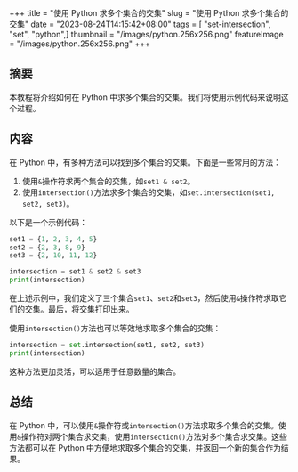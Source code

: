 +++
title = "使用 Python 求多个集合的交集"
slug = "使用 Python 求多个集合的交集"
date = "2023-08-24T14:15:42+08:00"
tags = [ "set-intersection", "set", "python",]
thumbnail = "/images/python.256x256.png"
featureImage = "/images/python.256x256.png"
+++


## 摘要

本教程将介绍如何在 Python 中求多个集合的交集。我们将使用示例代码来说明这个过程。

## 内容

在 Python 中，有多种方法可以找到多个集合的交集。下面是一些常用的方法：

1. 使用`&`操作符求两个集合的交集，如`set1 & set2`。
2. 使用`intersection()`方法求多个集合的交集，如`set.intersection(set1, set2, set3)`。

以下是一个示例代码：

```python
set1 = {1, 2, 3, 4, 5}
set2 = {2, 3, 8, 9}
set3 = {2, 10, 11, 12}

intersection = set1 & set2 & set3
print(intersection)
```

在上述示例中，我们定义了三个集合`set1`、`set2`和`set3`，然后使用`&`操作符求取它们的交集。最后，将交集打印出来。

使用`intersection()`方法也可以等效地求取多个集合的交集：

```python
intersection = set.intersection(set1, set2, set3)
print(intersection)
```

这种方法更加灵活，可以适用于任意数量的集合。

## 总结

在 Python 中，可以使用`&`操作符或`intersection()`方法求取多个集合的交集。使用`&`操作符对两个集合求交集，使用`intersection()`方法对多个集合求交集。这些方法都可以在 Python 中方便地求取多个集合的交集，并返回一个新的集合作为结果。

